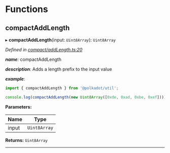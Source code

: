 

# Functions

<a id="compactaddlength"></a>

##  compactAddLength

▸ **compactAddLength**(input: *`Uint8Array`*): `Uint8Array`

*Defined in [compact/addLength.ts:20](https://github.com/polkadot-js/common/blob/6df8d6b/packages/util/src/compact/addLength.ts#L20)*

*__name__*: compactAddLength

*__description__*: Adds a length prefix to the input value

*__example__*:   

```javascript
import { compactAddLength } from '@polkadot/util';

console.log(compactAddLength(new Uint8Array([0xde, 0xad, 0xbe, 0xef]))); // Uint8Array([4 << 2, 0xde, 0xad, 0xbe, 0xef])
```

**Parameters:**

| Name | Type |
| ------ | ------ |
| input | `Uint8Array` |

**Returns:** `Uint8Array`

___

